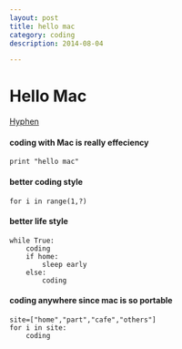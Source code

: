 ```yaml
---
layout: post
title: hello mac
category: coding
description: 2014-08-04

---
```


# Hello Mac
[Hyphen](http://weibo.com/344736086)

#### coding with Mac is really effeciency

	print "hello mac"
	
#### better coding style

	for i in range(1,?)
	
#### better life style

	while True:
		coding
		if home:
			sleep early
		else:
			coding

#### coding anywhere since mac is so portable

	site=["home","part","cafe","others"]
	for i in site:
		coding

